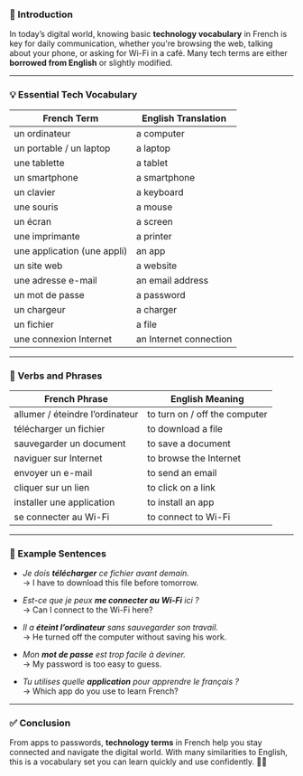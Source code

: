 
### 🎯 Introduction

In today’s digital world, knowing basic **technology vocabulary** in French is key for daily communication, whether you're browsing the web, talking about your phone, or asking for Wi-Fi in a café. Many tech terms are either **borrowed from English** or slightly modified.

---

### 💡 Essential Tech Vocabulary

|French Term|English Translation|
|---|---|
|un ordinateur|a computer|
|un portable / un laptop|a laptop|
|une tablette|a tablet|
|un smartphone|a smartphone|
|un clavier|a keyboard|
|une souris|a mouse|
|un écran|a screen|
|une imprimante|a printer|
|une application (une appli)|an app|
|un site web|a website|
|une adresse e-mail|an email address|
|un mot de passe|a password|
|un chargeur|a charger|
|un fichier|a file|
|une connexion Internet|an Internet connection|

---

### 🧠 Verbs and Phrases

|French Phrase|English Meaning|
|---|---|
|allumer / éteindre l’ordinateur|to turn on / off the computer|
|télécharger un fichier|to download a file|
|sauvegarder un document|to save a document|
|naviguer sur Internet|to browse the Internet|
|envoyer un e-mail|to send an email|
|cliquer sur un lien|to click on a link|
|installer une application|to install an app|
|se connecter au Wi-Fi|to connect to Wi-Fi|

---

### 🧳 Example Sentences

- _Je dois **télécharger** ce fichier avant demain._  
    → I have to download this file before tomorrow.
    
- _Est-ce que je peux **me connecter au Wi-Fi** ici ?_  
    → Can I connect to the Wi-Fi here?
    
- _Il a **éteint l’ordinateur** sans sauvegarder son travail._  
    → He turned off the computer without saving his work.
    
- _Mon **mot de passe** est trop facile à deviner._  
    → My password is too easy to guess.
    
- _Tu utilises quelle **application** pour apprendre le français ?_  
    → Which app do you use to learn French?
    

---

### ✅ Conclusion

From apps to passwords, **technology terms** in French help you stay connected and navigate the digital world. With many similarities to English, this is a vocabulary set you can learn quickly and use confidently. 📡🧠